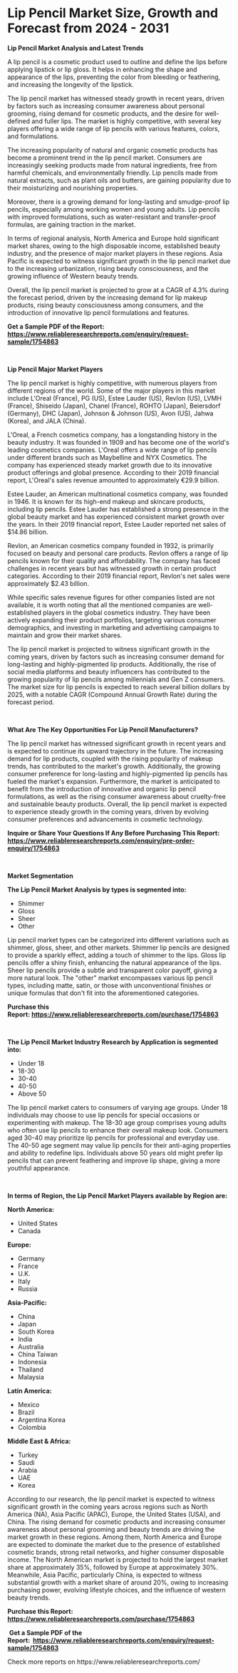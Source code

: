 <p><h1>Lip Pencil Market Size, Growth and Forecast from 2024 - 2031</h1></p><p><strong>Lip Pencil Market Analysis and Latest Trends</strong></p>
<p><p>A lip pencil is a cosmetic product used to outline and define the lips before applying lipstick or lip gloss. It helps in enhancing the shape and appearance of the lips, preventing the color from bleeding or feathering, and increasing the longevity of the lipstick.</p><p>The lip pencil market has witnessed steady growth in recent years, driven by factors such as increasing consumer awareness about personal grooming, rising demand for cosmetic products, and the desire for well-defined and fuller lips. The market is highly competitive, with several key players offering a wide range of lip pencils with various features, colors, and formulations.</p><p>The increasing popularity of natural and organic cosmetic products has become a prominent trend in the lip pencil market. Consumers are increasingly seeking products made from natural ingredients, free from harmful chemicals, and environmentally friendly. Lip pencils made from natural extracts, such as plant oils and butters, are gaining popularity due to their moisturizing and nourishing properties.</p><p>Moreover, there is a growing demand for long-lasting and smudge-proof lip pencils, especially among working women and young adults. Lip pencils with improved formulations, such as water-resistant and transfer-proof formulas, are gaining traction in the market.</p><p>In terms of regional analysis, North America and Europe hold significant market shares, owing to the high disposable income, established beauty industry, and the presence of major market players in these regions. Asia Pacific is expected to witness significant growth in the lip pencil market due to the increasing urbanization, rising beauty consciousness, and the growing influence of Western beauty trends.</p><p>Overall, the lip pencil market is projected to grow at a CAGR of 4.3% during the forecast period, driven by the increasing demand for lip makeup products, rising beauty consciousness among consumers, and the introduction of innovative lip pencil formulations and features.</p></p>
<p><strong>Get a Sample PDF of the Report:&nbsp; <a href="https://www.reliableresearchreports.com/enquiry/request-sample/1754863">https://www.reliableresearchreports.com/enquiry/request-sample/1754863</a></strong></p>
<p>&nbsp;</p>
<p><strong>Lip Pencil Major Market Players</strong></p>
<p><p>The lip pencil market is highly competitive, with numerous players from different regions of the world. Some of the major players in this market include L'Oreal (France), PG (US), Estee Lauder (US), Revlon (US), LVMH (France), Shiseido (Japan), Chanel (France), ROHTO (Japan), Beiersdorf (Germany), DHC (Japan), Johnson & Johnson (US), Avon (US), Jahwa (Korea), and JALA (China).</p><p>L'Oreal, a French cosmetics company, has a longstanding history in the beauty industry. It was founded in 1909 and has become one of the world's leading cosmetics companies. L'Oreal offers a wide range of lip pencils under different brands such as Maybelline and NYX Cosmetics. The company has experienced steady market growth due to its innovative product offerings and global presence. According to their 2019 financial report, L'Oreal's sales revenue amounted to approximately €29.9 billion.</p><p>Estee Lauder, an American multinational cosmetics company, was founded in 1946. It is known for its high-end makeup and skincare products, including lip pencils. Estee Lauder has established a strong presence in the global beauty market and has experienced consistent market growth over the years. In their 2019 financial report, Estee Lauder reported net sales of $14.86 billion.</p><p>Revlon, an American cosmetics company founded in 1932, is primarily focused on beauty and personal care products. Revlon offers a range of lip pencils known for their quality and affordability. The company has faced challenges in recent years but has witnessed growth in certain product categories. According to their 2019 financial report, Revlon's net sales were approximately $2.43 billion.</p><p>While specific sales revenue figures for other companies listed are not available, it is worth noting that all the mentioned companies are well-established players in the global cosmetics industry. They have been actively expanding their product portfolios, targeting various consumer demographics, and investing in marketing and advertising campaigns to maintain and grow their market shares.</p><p>The lip pencil market is projected to witness significant growth in the coming years, driven by factors such as increasing consumer demand for long-lasting and highly-pigmented lip products. Additionally, the rise of social media platforms and beauty influencers has contributed to the growing popularity of lip pencils among millennials and Gen Z consumers. The market size for lip pencils is expected to reach several billion dollars by 2025, with a notable CAGR (Compound Annual Growth Rate) during the forecast period.</p></p>
<p>&nbsp;</p>
<p><strong>What Are The Key Opportunities For Lip Pencil Manufacturers?</strong></p>
<p><p>The lip pencil market has witnessed significant growth in recent years and is expected to continue its upward trajectory in the future. The increasing demand for lip products, coupled with the rising popularity of makeup trends, has contributed to the market's growth. Additionally, the growing consumer preference for long-lasting and highly-pigmented lip pencils has fueled the market's expansion. Furthermore, the market is anticipated to benefit from the introduction of innovative and organic lip pencil formulations, as well as the rising consumer awareness about cruelty-free and sustainable beauty products. Overall, the lip pencil market is expected to experience steady growth in the coming years, driven by evolving consumer preferences and advancements in cosmetic technology.</p></p>
<p><strong>Inquire or Share Your Questions If Any Before Purchasing This Report: <a href="https://www.reliableresearchreports.com/enquiry/pre-order-enquiry/1754863">https://www.reliableresearchreports.com/enquiry/pre-order-enquiry/1754863</a></strong></p>
<p>&nbsp;</p>
<p><strong>Market Segmentation</strong></p>
<p><strong>The Lip Pencil Market Analysis by types is segmented into:</strong></p>
<p><ul><li>Shimmer</li><li>Gloss</li><li>Sheer</li><li>Other</li></ul></p>
<p><p>Lip pencil market types can be categorized into different variations such as shimmer, gloss, sheer, and other markets. Shimmer lip pencils are designed to provide a sparkly effect, adding a touch of shimmer to the lips. Gloss lip pencils offer a shiny finish, enhancing the natural appearance of the lips. Sheer lip pencils provide a subtle and transparent color payoff, giving a more natural look. The "other" market encompasses various lip pencil types, including matte, satin, or those with unconventional finishes or unique formulas that don't fit into the aforementioned categories.</p></p>
<p><strong>Purchase this Report:&nbsp;<a href="https://www.reliableresearchreports.com/purchase/1754863">https://www.reliableresearchreports.com/purchase/1754863</a></strong></p>
<p>&nbsp;</p>
<p><strong>The Lip Pencil Market Industry Research by Application is segmented into:</strong></p>
<p><ul><li>Under 18</li><li>18-30</li><li>30-40</li><li>40-50</li><li>Above 50</li></ul></p>
<p><p>The lip pencil market caters to consumers of varying age groups. Under 18 individuals may choose to use lip pencils for special occasions or experimenting with makeup. The 18-30 age group comprises young adults who often use lip pencils to enhance their overall makeup look. Consumers aged 30-40 may prioritize lip pencils for professional and everyday use. The 40-50 age segment may value lip pencils for their anti-aging properties and ability to redefine lips. Individuals above 50 years old might prefer lip pencils that can prevent feathering and improve lip shape, giving a more youthful appearance.</p></p>
<p>&nbsp;</p>
<p><strong>In terms of Region, the Lip Pencil Market Players available by Region are:</strong></p>
<p>
    <p> <strong> North America: </strong>
        <ul>
            <li>United States</li>
            <li>Canada</li>
        </ul>
        </p> 
    <p> <strong> Europe: </strong>
        <ul>
            <li>Germany</li>
            <li>France</li>
            <li>U.K.</li>
            <li>Italy</li>
            <li>Russia</li>
        </ul>
        </p> 
    <p> <strong> Asia-Pacific: </strong>
        <ul>
            <li>China</li>
            <li>Japan</li>
            <li>South Korea</li>
            <li>India</li>
            <li>Australia</li>
            <li>China Taiwan</li>
            <li>Indonesia</li>
            <li>Thailand</li>
            <li>Malaysia</li>
        </ul>
        </p> 
    <p> <strong> Latin America: </strong>
        <ul>
            <li>Mexico</li>
            <li>Brazil</li>
            <li>Argentina Korea</li>
            <li>Colombia</li>
        </ul>
        </p> 
    <p> <strong> Middle East & Africa: </strong>
        <ul>
            <li>Turkey</li>
            <li>Saudi</li>
            <li>Arabia</li>
            <li>UAE</li>
            <li>Korea</li>
        </ul>
    </p>
    </p>
<p><p>According to our research, the lip pencil market is expected to witness significant growth in the coming years across regions such as North America (NA), Asia Pacific (APAC), Europe, the United States (USA), and China. The rising demand for cosmetic products and increasing consumer awareness about personal grooming and beauty trends are driving the market growth in these regions. Among them, North America and Europe are expected to dominate the market due to the presence of established cosmetic brands, strong retail networks, and higher consumer disposable income. The North American market is projected to hold the largest market share at approximately 35%, followed by Europe at approximately 30%. Meanwhile, Asia Pacific, particularly China, is expected to witness substantial growth with a market share of around 20%, owing to increasing purchasing power, evolving lifestyle choices, and the influence of western beauty trends.</p></p>
<p><strong>Purchase this Report: <a href="https://www.reliableresearchreports.com/purchase/1754863">https://www.reliableresearchreports.com/purchase/1754863</a></strong></p>
<p>&nbsp;<strong>Get a Sample PDF of the Report:&nbsp;&nbsp;<a href="https://www.reliableresearchreports.com/enquiry/request-sample/1754863">https://www.reliableresearchreports.com/enquiry/request-sample/1754863</a></strong></p>
<p><strong></strong></p>
<p>Check more reports on https://www.reliableresearchreports.com/</p>